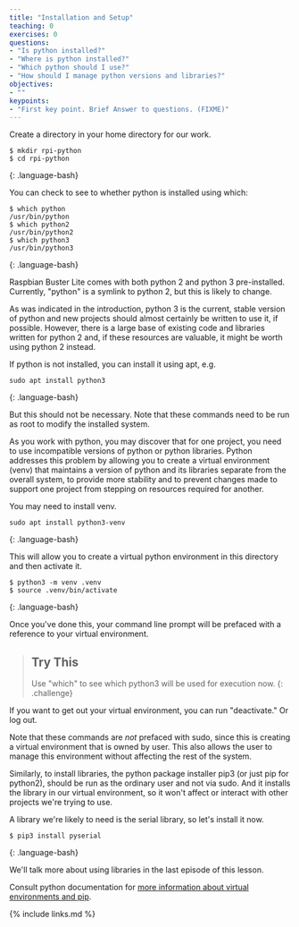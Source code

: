 ```yaml
---
title: "Installation and Setup"
teaching: 0
exercises: 0
questions:
- "Is python installed?"
- "Where is python installed?"
- "Which python should I use?"
- "How should I manage python versions and libraries?"
objectives:
- ""
keypoints:
- "First key point. Brief Answer to questions. (FIXME)"
---
```


Create a directory in your home directory for our work.

~~~
$ mkdir rpi-python
$ cd rpi-python
~~~
{: .language-bash}

You can check to see to whether python is installed using which:

~~~
$ which python
/usr/bin/python
$ which python2
/usr/bin/python2
$ which python3
/usr/bin/python3
~~~
{: .language-bash}

Raspbian Buster Lite comes with both python 2 and python 3 pre-installed. Currently, "python" is a symlink to python 2, but this is likely to change.

As was indicated in the introduction, python 3 is the current, stable version of python and new projects should almost certainly be written to use it, if possible. However, there is a large base of existing code and libraries written for python 2 and, if these resources are valuable, it might be worth using python 2 instead.

If python is not installed, you can install it using apt, e.g.

~~~
sudo apt install python3
~~~
{: .language-bash}

But this should not be necessary. Note that these commands need to be run as root to modify the installed system.

As you work with python, you may discover that for one project, you need to use incompatible versions of python or python libraries. Python addresses this problem by allowing you to create a virtual environment (venv) that maintains a version of python and its libraries separate from the overall system, to provide more stability and to prevent changes made to support one project from stepping on resources required for another.

You may need to install venv.

~~~
sudo apt install python3-venv
~~~
{: .language-bash}

This will allow you to create a virtual python environment in this directory and then activate it.

~~~
$ python3 -m venv .venv
$ source .venv/bin/activate
~~~
{: .language-bash}

Once you've done this, your command line prompt will be prefaced with a reference to your virtual environment.  

> ## Try This
>
> Use "which" to see which python3 will be used for execution now.
{: .challenge}

If you want to get out your virtual environment, you can run "deactivate." Or log out.

Note that these commands are *not* prefaced with sudo, since this is creating a virtual environment that is owned by user. This also allows the user to manage this environment without affecting the rest of the system.

Similarly, to install libraries, the python package installer pip3 (or just pip for python2), should be run as the ordinary user and not via sudo. And it installs the library in our virtual environment, so it won't affect or interact with other projects we're trying to use.

A library we're likely to need is the serial library, so let's install it now.

~~~
$ pip3 install pyserial
~~~
{: .language-bash}

We'll talk more about using libraries in the last episode of this lesson.

Consult python documentation for [more information about virtual environments and pip](https://docs.python.org/3/tutorial/venv.html).

{% include links.md %}

